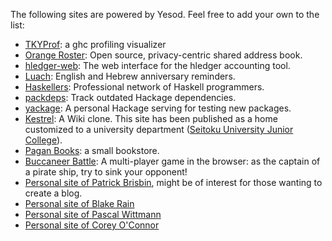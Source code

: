 The following sites are powered by Yesod. Feel free to add your own to the list:

* [TKYProf](http://blog.foldr.in/tkyprof-a-web-based-interactive-visualizer-fo): a ghc profiling visualizer
* [Orange Roster](http://www.orangeroster.com/): Open source, privacy-centric shared address book.
* [hledger-web](http://demo.hledger.org/): The web interface for the hledger accounting tool.
* [Luach](http://luach.snoyman.com/): English and Hebrew anniversary reminders.
* [Haskellers](http://www.haskellers.com/): Professional network of Haskell programmers.
* [packdeps](http://packdeps.haskellers.com/): Track outdated Hackage dependencies.
* [yackage](http://hackage.haskell.org/package/yackage): A personal Hackage serving for testing new packages.
* [Kestrel](https://github.com/cutsea110/Kestrel): A Wiki clone. This site has been published as a home customized to a university department ([Seitoku University Junior College](http://soubun.seitoku.ac.jp)).
* [Pagan Books](http://paganbooks.eu/search?search=moon;offset=10): a small bookstore.
* [Buccaneer Battle](http://pirates.dyndns-free.com/): A multi-player game in the browser: as the captain of a pirate ship, try to sink your opponent!
* [Personal site of Patrick Brisbin](http://pbrisbin.com/), might be of interest for those wanting to create a blog.
* [Personal site of Blake Rain](http://meadowstalk.com/post/new-blog)
* [Personal site of Pascal Wittmann](https://www.pascal-wittmann.de/)
* [Personal site of Corey O'Connor](http://www.corebotllc.com/)